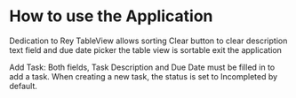 # How to use the Application

Dedication to Rey
TableView allows sorting
Clear button to clear description text field and due date picker
the table view is sortable
exit the application

Add Task: Both fields, Task Description and Due Date must be filled in to add a task. When creating  a new task,
the status is set to Incompleted by default.